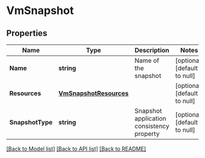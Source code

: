 # VmSnapshot

## Properties
Name | Type | Description | Notes
------------ | ------------- | ------------- | -------------
**Name** | **string** | Name of the snapshot | [optional] [default to null]
**Resources** | [**VmSnapshotResources**](vm_snapshot_resources.md) |  | [optional] [default to null]
**SnapshotType** | **string** | Snapshot application consistency property | [optional] [default to null]

[[Back to Model list]](../README.md#documentation-for-models) [[Back to API list]](../README.md#documentation-for-api-endpoints) [[Back to README]](../README.md)

